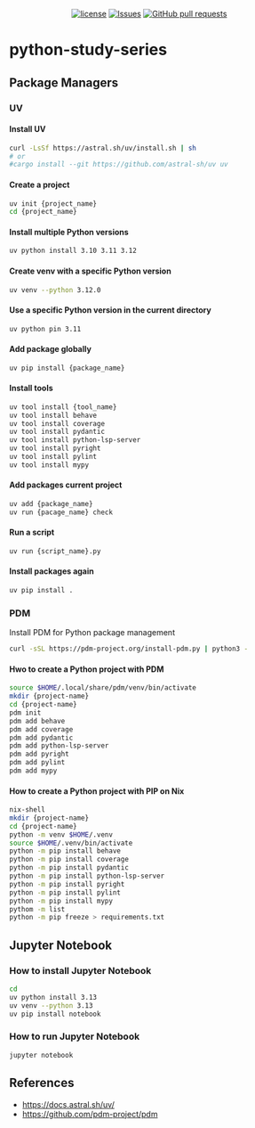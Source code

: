 <p align="center">
  <a href="https://github.com/mingyuchoo/python-study-series/blob/main/LICENSE"><img alt="license" src="https://img.shields.io/github/license/mingyuchoo/python-study-series"/></a>
  <a href="https://github.com/mingyuchoo/python-study-series/issues"><img alt="Issues" src="https://img.shields.io/github/issues/mingyuchoo/python-study-series?color=appveyor" /></a>
  <a href="https://github.com/mingyuchoo/python-study-series/pulls"><img alt="GitHub pull requests" src="https://img.shields.io/github/issues-pr/mingyuchoo/python-study-series?color=appveyor" /></a>
</p>

# python-study-series

## Package Managers

### UV

#### Install UV

```bash
curl -LsSf https://astral.sh/uv/install.sh | sh
# or
#cargo install --git https://github.com/astral-sh/uv uv
```

#### Create a project

```bash
uv init {project_name}
cd {project_name}
```


#### Install multiple Python versions

```bash
uv python install 3.10 3.11 3.12
```

#### Create venv with a specific Python version

```bash
uv venv --python 3.12.0
```

#### Use a specific Python version in the current directory

```bash
uv python pin 3.11
```
  
#### Add package globally

```bash
uv pip install {package_name}
```

#### Install tools

```bash
uv tool install {tool_name}
uv tool install behave
uv tool install coverage
uv tool install pydantic
uv tool install python-lsp-server
uv tool install pyright
uv tool install pylint
uv tool install mypy
```

#### Add packages current project

```bash
uv add {package_name}
uv run {pacage_name} check
```
#### Run a script

```bash
uv run {script_name}.py
```

#### Install packages again

```bash
uv pip install .
```

### PDM

Install PDM for Python package management

```bash
curl -sSL https://pdm-project.org/install-pdm.py | python3 -
```

#### Hwo to create a Python project with PDM

```bash
source $HOME/.local/share/pdm/venv/bin/activate
mkdir {project-name}
cd {project-name}
pdm init
pdm add behave
pdm add coverage
pdm add pydantic
pdm add python-lsp-server
pdm add pyright
pdm add pylint
pdm add mypy
```

#### How to create a Python project with PIP on Nix
 
```bash
nix-shell
mkdir {project-name}
cd {project-name}
python -m venv $HOME/.venv
source $HOME/.venv/bin/activate
python -m pip install behave
python -m pip install coverage
python -m pip install pydantic
python -m pip install python-lsp-server
python -m pip install pyright
python -m pip install pylint
python -m pip install mypy
pythom -m list
python -m pip freeze > requirements.txt
```

## Jupyter Notebook

### How to install Jupyter Notebook

```bash
cd
uv python install 3.13
uv venv --python 3.13
uv pip install notebook
```

### How to run Jupyter Notebook

```bash
jupyter notebook
```

## References

- https://docs.astral.sh/uv/
- https://github.com/pdm-project/pdm
